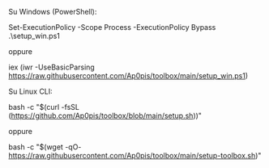 Su Windows (PowerShell): 

Set-ExecutionPolicy -Scope Process -ExecutionPolicy Bypass
.\setup_win.ps1

oppure

iex (iwr -UseBasicParsing https://raw.githubusercontent.com/Ap0pis/toolbox/main/setup_win.ps1)


Su Linux CLI:

bash -c "$(curl -fsSL (https://github.com/Ap0pis/toolbox/blob/main/setup.sh))"

oppure

bash -c "$(wget -qO- https://raw.githubusercontent.com/Ap0pis/toolbox/main/setup-toolbox.sh)"


